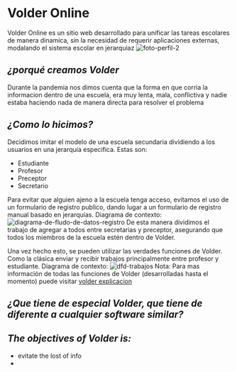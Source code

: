 # Volder Online

Volder Online es un sitio web desarrollado para unificar las tareas escolares de manera dinamica, sin la necesidad de requerir aplicaciones externas, modalando el sistema escolar en jerarquiaz
![foto-perfil-2](https://user-images.githubusercontent.com/77320589/116850027-438b2980-abc6-11eb-850a-bce413902d08.jpg)

## **_¿porqué creamos Volder_** 
Durante la pandemia nos dimos cuenta que la forma en que corria la informacion dentro de una escuela, era muy lenta, mala, conflictiva y nadie estaba haciendo nada de
manera directa para resolver el problema


## **_¿Como lo hicimos?_**
Decidimos imitar el modelo de una escuela secundaria dividiendo a los usuarios en una jerarquía especifica. Estas son:
- Estudiante
- Profesor
- Preceptor
- Secretario


Para evitar que alguien ajeno a la escuela tenga acceso, evitamos el uso de un formulario de registro publico, dando lugar a un formulario de registro manual basado en jerarquías. Diagrama de contexto:
![diagrama-de-fludo-de-datos-registro](https://user-images.githubusercontent.com/77320589/116844074-5b5bb100-abb8-11eb-9382-475d1692d017.png)
De esta manera dividimos el trabajo de agregar a todos entre secretarias y preceptor, asegurando que todos los miembros de la escuela estén dentro de Volder.

Una vez hecho esto, se pueden utilizar las verdades funciones de Volder. Como la clásica enviar y recibir trabajos principalmente entre profesor y estudiante. Diagrama de contexto:
![dfd-trabajos](https://user-images.githubusercontent.com/77320589/116849633-7d0f6500-abc5-11eb-93b4-cb9d6a363227.png)
Nota: 
Para mas información de todas las funciones de Volder (desarrolladas hasta el momento) puede visitar [volder explicacion](http://luofluck.epizy.com/volder-explicacion/)

## **_¿Que tiene de especial Volder, que tiene de diferente a cualquier software similar?_**

## **_The objectives of Volder is:_**

- evitate the lost of info
- 

